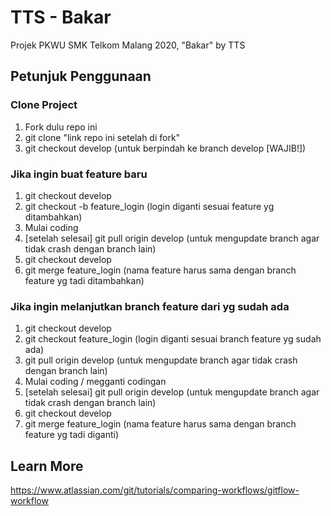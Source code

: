 # TTS - Bakar

Projek PKWU SMK Telkom Malang 2020, "Bakar" by TTS

## Petunjuk Penggunaan

### Clone Project

1. Fork dulu repo ini
2. git clone "link repo ini setelah di fork"
3. git checkout develop (untuk berpindah ke branch develop [WAJIB!])

### Jika ingin buat feature baru

1. git checkout develop
2. git checkout -b feature_login (login diganti sesuai feature yg ditambahkan)
3. Mulai coding
4. [setelah selesai] git pull origin develop (untuk mengupdate branch agar tidak crash dengan branch lain)
5. git checkout develop
6. git merge feature_login (nama feature harus sama dengan branch feature yg tadi ditambahkan)

### Jika ingin melanjutkan branch feature dari yg sudah ada

1. git checkout develop
2. git checkout feature_login (login diganti sesuai branch feature yg sudah ada)
3. git pull origin develop (untuk mengupdate branch agar tidak crash dengan branch lain)
4. Mulai coding / megganti codingan
5. [setelah selesai] git pull origin develop (untuk mengupdate branch agar tidak crash dengan branch lain)
6. git checkout develop
7. git merge feature_login (nama feature harus sama dengan branch feature yg tadi diganti)

## Learn More

https://www.atlassian.com/git/tutorials/comparing-workflows/gitflow-workflow

